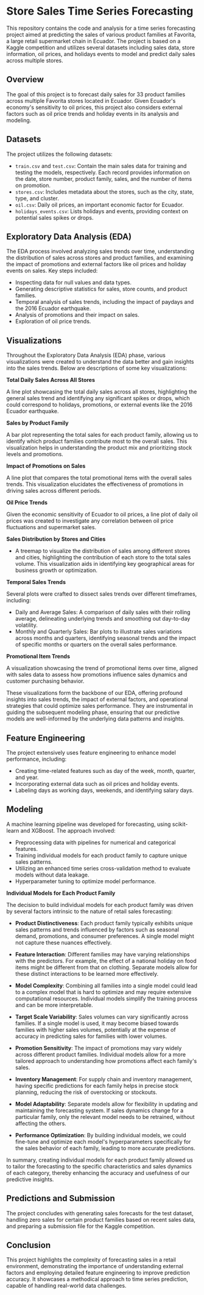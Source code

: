 # Store Sales Time Series Forecasting

This repository contains the code and analysis for a time series forecasting project aimed at predicting the sales of various product families at Favorita, a large retail supermarket chain in Ecuador. The project is based on a Kaggle competition and utilizes several datasets including sales data, store information, oil prices, and holidays events to model and predict daily sales across multiple stores.

## Overview

The goal of this project is to forecast daily sales for 33 product families across multiple Favorita stores located in Ecuador. Given Ecuador's economy's sensitivity to oil prices, this project also considers external factors such as oil price trends and holiday events in its analysis and modeling. 

## Datasets

The project utilizes the following datasets:

- `train.csv` and `test.csv`: Contain the main sales data for training and testing the models, respectively. Each record provides information on the date, store number, product family, sales, and the number of items on promotion.
- `stores.csv`: Includes metadata about the stores, such as the city, state, type, and cluster.
- `oil.csv`: Daily oil prices, an important economic factor for Ecuador.
- `holidays_events.csv`: Lists holidays and events, providing context on potential sales spikes or drops.

## Exploratory Data Analysis (EDA)

The EDA process involved analyzing sales trends over time, understanding the distribution of sales across stores and product families, and examining the impact of promotions and external factors like oil prices and holiday events on sales. Key steps included:

- Inspecting data for null values and data types.
- Generating descriptive statistics for sales, store counts, and product families.
- Temporal analysis of sales trends, including the impact of paydays and the 2016 Ecuador earthquake.
- Analysis of promotions and their impact on sales.
- Exploration of oil price trends.

## Visualizations

Throughout the Exploratory Data Analysis (EDA) phase, various visualizations were created to understand the data better and gain insights into the sales trends. Below are descriptions of some key visualizations:

**Total Daily Sales Across All Stores**

A line plot showcasing the total daily sales across all stores, highlighting the general sales trend and identifying any significant spikes or drops, which could correspond to holidays, promotions, or external events like the 2016 Ecuador earthquake.

**Sales by Product Family**

A bar plot representing the total sales for each product family, allowing us to identify which product families contribute most to the overall sales. This visualization helps in understanding the product mix and prioritizing stock levels and promotions.

**Impact of Promotions on Sales**

A line plot that compares the total promotional items with the overall sales trends. This visualization elucidates the effectiveness of promotions in driving sales across different periods.

**Oil Price Trends**

Given the economic sensitivity of Ecuador to oil prices, a line plot of daily oil prices was created to investigate any correlation between oil price fluctuations and supermarket sales.

**Sales Distribution by Stores and Cities**

- A treemap to visualize the distribution of sales among different stores and cities, highlighting the contribution of each store to the total sales volume. This visualization aids in identifying key geographical areas for business growth or optimization.

**Temporal Sales Trends**

Several plots were crafted to dissect sales trends over different timeframes, including:
- Daily and Average Sales: A comparison of daily sales with their rolling average, delineating underlying trends and smoothing out day-to-day volatility.
- Monthly and Quarterly Sales: Bar plots to illustrate sales variations across months and quarters, identifying seasonal trends and the impact of specific months or quarters on the overall sales performance.

**Promotional Item Trends**

A visualization showcasing the trend of promotional items over time, aligned with sales data to assess how promotions influence sales dynamics and customer purchasing behavior.

These visualizations form the backbone of our EDA, offering profound insights into sales trends, the impact of external factors, and operational strategies that could optimize sales performance. They are instrumental in guiding the subsequent modeling phase, ensuring that our predictive models are well-informed by the underlying data patterns and insights.



## Feature Engineering

The project extensively uses feature engineering to enhance model performance, including:

- Creating time-related features such as day of the week, month, quarter, and year.
- Incorporating external data such as oil prices and holiday events.
- Labeling days as working days, weekends, and identifying salary days.

## Modeling

A machine learning pipeline was developed for forecasting, using scikit-learn and XGBoost. The approach involved:

- Preprocessing data with pipelines for numerical and categorical features.
- Training individual models for each product family to capture unique sales patterns.
- Utilizing an enhanced time series cross-validation method to evaluate models without data leakage.
- Hyperparameter tuning to optimize model performance.

**Individual Models for Each Product Family**

The decision to build individual models for each product family was driven by several factors intrinsic to the nature of retail sales forecasting:

- **Product Distinctiveness**: Each product family typically exhibits unique sales patterns and trends influenced by factors such as seasonal demand, promotions, and consumer preferences. A single model might not capture these nuances effectively.

- **Feature Interaction**: Different families may have varying relationships with the predictors. For example, the effect of a national holiday on food items might be different from that on clothing. Separate models allow for these distinct interactions to be learned more effectively.

- **Model Complexity**: Combining all families into a single model could lead to a complex model that is hard to optimize and may require extensive computational resources. Individual models simplify the training process and can be more interpretable.

- **Target Scale Variability**: Sales volumes can vary significantly across families. If a single model is used, it may become biased towards families with higher sales volumes, potentially at the expense of accuracy in predicting sales for families with lower volumes.

- **Promotion Sensitivity**: The impact of promotions may vary widely across different product families. Individual models allow for a more tailored approach to understanding how promotions affect each family's sales.

- **Inventory Management**: For supply chain and inventory management, having specific predictions for each family helps in precise stock planning, reducing the risk of overstocking or stockouts.

- **Model Adaptability**: Separate models allow for flexibility in updating and maintaining the forecasting system. If sales dynamics change for a particular family, only the relevant model needs to be retrained, without affecting the others.

- **Performance Optimization**: By building individual models, we could fine-tune and optimize each model's hyperparameters specifically for the sales behavior of each family, leading to more accurate predictions.

In summary, creating individual models for each product family allowed us to tailor the forecasting to the specific characteristics and sales dynamics of each category, thereby enhancing the accuracy and usefulness of our predictive insights.


## Predictions and Submission

The project concludes with generating sales forecasts for the test dataset, handling zero sales for certain product families based on recent sales data, and preparing a submission file for the Kaggle competition.


## Conclusion

This project highlights the complexity of forecasting sales in a retail environment, demonstrating the importance of understanding external factors and employing detailed feature engineering to improve prediction accuracy. It showcases a methodical approach to time series prediction, capable of handling real-world data challenges.

